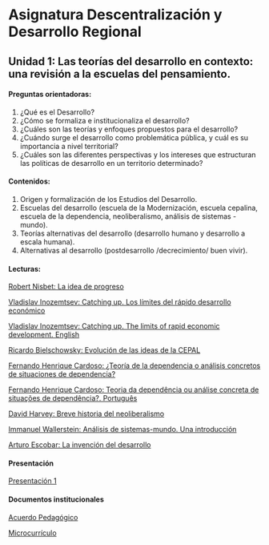 # Asignatura Descentralización y Desarrollo Regional

## Unidad 1: Las teorías del desarrollo en contexto: una revisión a la escuelas del pensamiento. 

#### Preguntas orientadoras:

1. ¿Qué es el Desarrollo? 
2. ¿Cómo se formaliza e institucionaliza el desarrollo? 
3. ¿Cuáles son las teorías y enfoques propuestos para el desarrollo? 
4. ¿Cuándo surge el desarrollo como problemática pública, y cuál es su importancia a nivel territorial?
5. ¿Cuáles son las diferentes perspectivas y los intereses que estructuran las políticas de desarrollo en un territorio determinado?

#### Contenidos:

1.  Origen y formalización de los Estudios del Desarrollo. 
2.  Escuelas del desarrollo (escuela de la Modernización, escuela cepalina, escuela de la dependencia, neoliberalismo, análisis de sistemas - mundo).
3.  Teorías alternativas del desarrollo (desarrollo humano y desarrollo a escala humana).
4.  Alternativas al desarrollo (postdesarrollo /decrecimiento/ buen vivir).

#### Lecturas: 

[Robert Nisbet: La idea de progreso](1laideadeprogreso.pdf)

[Vladislav Inozemtsev: Catching up. Los límites del rápido desarrollo económico](2catchingup.pdf)

[Vladislav Inozemtsev: Catching up. The limits of rapid economic development. English](2catchingupenglish.pdf)

[Ricardo Bielschowsky: Evolución de las ideas de la CEPAL](3cepal.pdf)

[Fernando Henrique Cardoso: ¿Teoría de la dependencia o análisis concretos de situaciones de dependencia?](4teoriadeladep.pdf)

[Fernando Henrique Cardoso: Teoria da dependência ou análise concreta de situações de dependência?. Português](4teoriadadependencia.pdf)

[David Harvey: Breve historia del neoliberalismo](5brevehistoriadelneoliberalismo.pdf)

[Immanuel Wallerstein: Análisis de sistemas-mundo. Una introducción](6ansistmundo.pdf)

[Arturo Escobar: La invención del desarrollo](7lainvdeldllo.pdf)

#### Presentación

[Presentación 1](PPT.pdf)

#### Documentos institucionales

[Acuerdo Pedagógico](ACUERDO.pdf)

[Microcurrículo](MICROCRR.pdf)





















